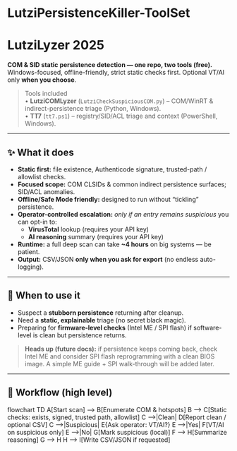 # LutziPersistenceKiller-ToolSet

# LutziLyzer 2025
**COM & SID static persistence detection — one repo, two tools (free).**  
Windows-focused, offline-friendly, strict static checks first. Optional VT/AI only **when you choose**.

> Tools included  
> • **LutziCOMLyzer** (`LutziCheckSuspiciousCOM.py`) – COM/WinRT & indirect-persistence triage (Python, Windows).  
> • **TT7** (`tt7.ps1`) – registry/SID/ACL triage and context (PowerShell, Windows).

---

## ✨ What it does
- **Static first:** file existence, Authenticode signature, trusted-path / allowlist checks.
- **Focused scope:** COM CLSIDs & common indirect persistence surfaces; SID/ACL anomalies.
- **Offline/Safe Mode friendly:** designed to run without “tickling” persistence.
- **Operator-controlled escalation:** *only if an entry remains suspicious* you can opt-in to:
  - **VirusTotal** lookup (requires your API key)
  - **AI reasoning** summary (requires your API key)
- **Runtime:** a full deep scan can take **~4 hours** on big systems — be patient.
- **Output:** CSV/JSON **only when you ask for export** (no endless auto-logging).

---

## 🧭 When to use it
- Suspect a **stubborn persistence** returning after cleanup.
- Need a **static, explainable** triage (no secret black magic).
- Preparing for **firmware-level checks** (Intel ME / SPI flash) if software-level is clean but persistence returns.

> **Heads up (future docs):** if persistence keeps coming back, check Intel ME and consider SPI flash reprogramming with a clean BIOS image. A simple ME guide + SPI walk-through will be added later.

---
## 🧩 Workflow (high level)

flowchart TD
    A[Start scan] --> B[Enumerate COM & hotspots]
    B --> C[Static checks: exists, signed, trusted path, allowlist]
    C -->|Clean| D[Report clean / optional CSV]
    C -->|Suspicious| E{Ask operator: VT/AI?}
    E -->|Yes| F[VT/AI on suspicious only]
    E -->|No| G[Mark suspicious (local)]
    F --> H[Summarize reasoning]
    G --> H
    H --> I[Write CSV/JSON if requested]


